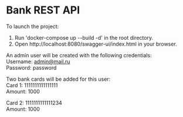 # Bank REST API

To launch the project:
1) Run 'docker-compose up --build -d' in the root directory.
2) Open http://localhost:8080/swagger-ui/index.html in your browser.

An admin user will be created with the following credentials:  
Username: admin@mail.ru  
Password: password  

Two bank cards will be added for this user:  
Card 1: 1111111111111111  
Amount: 1000  

Card 2: 1111111111111234  
Amount: 1000
